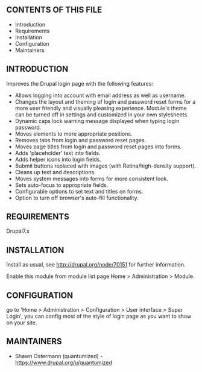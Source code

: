 CONTENTS OF THIS FILE
---------------------

 * Introduction
 * Requirements
 * Installation
 * Configuration
 * Maintainers


INTRODUCTION
------------

Improves the Drupal login page with the following features:
  * Allows logging into account with email address as well as username.
  * Changes the layout and theming of login and password reset forms for a more
    user friendly and visually pleasing experience. Module's theme can be
    turned off in settings and customized in your own stylesheets.
  * Dynamic caps lock warning message displayed when typing login password.
  * Moves elements to more appropriate positions.
  * Removes tabs from login and password reset pages.
  * Moves page titles from login and password reset pages into forms.
  * Adds 'placeholder' text into fields.
  * Adds helper icons into login fields.
  * Submit buttons replaced with images (with Retina/high-density support).
  * Cleans up text and descriptions.
  * Moves system messages into forms for more consistent look.
  * Sets auto-focus to appropriate fields.
  * Configurable options to set text and titles on forms.
  * Option to turn off browser's auto-fill functionality.


REQUIREMENTS
------------

Drupal7.x


INSTALLATION
------------

Install as usual, see http://drupal.org/node/70151 for further information.

Enable this module from module list page Home > Administration > Module.

CONFIGURATION
-------------

go to 'Home > Administration > Configuration > User interface > Super Login',
you can config most of the style of login page as you want to show on your site.


MAINTAINERS
-----------

  * Shawn Ostermann (quantumized) - https://www.drupal.org/u/quantumized
